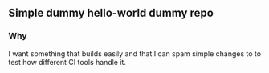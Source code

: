 ## Simple dummy hello-world dummy repo

### Why
I want something that builds easily and that I can spam simple changes to to test how different CI tools handle it.